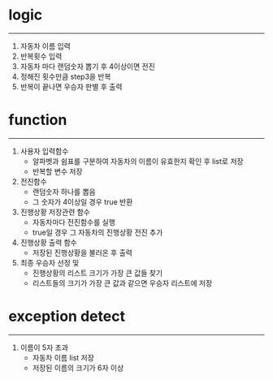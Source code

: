 # logic
---
   1. 자동차 이름 입력
   2. 반복횟수 입력 
   3. 자동차 마다 랜덤숫자 뽑기 후 4이상이면 전진
   4. 정해진 횟수만큼 step3을 반복
   5. 반복이 끝나면 우승자 판별 후 출력

# function
---
   1. 사용자 입력함수
      - 알파벳과 쉼표를 구분하여 자동차의 이름이 유효한지 확인 후 list로 저장
      - 반복할 변수 저장
   2. 전진함수
      - 랜덤숫자 하나를 뽑음
      - 그 숫자가 4이상일 경우 true 반환
   3. 진행상황 저장관련 함수
      - 자동차마다 전진함수를 실행
      - true일 경우 그 자동차의 진행상황 전진 추가
   4. 진행상황 출력 함수
      - 저장된 진행상황을 불러온 후 출력
   5. 최종 우승자 선정 및
      - 진행상황의 리스트 크기가 가장 큰 값들 찾기
      - 리스트들의 크기가 가장 큰 값과 같으면 우승자 리스트에 저장

# exception detect
---
   1. 이름이 5자 초과
      - 자동차 이름 list 저장 
      - 저장된 이름의 크기가 6자 이상